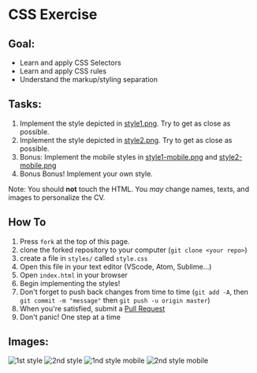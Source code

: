 # CSS Exercise

## Goal:

- Learn and apply CSS Selectors
- Learn and apply CSS rules
- Understand the markup/styling separation

## Tasks:

1. Implement the style depicted in [style1.png](style1.png). Try to get as close as possible.
2. Implement the style depicted in [style2.png](style1.png). Try to get as close as possible.
3. Bonus: Implement the mobile styles in [style1-mobile.png](style1-mobile.png) and [style2-mobile.png](style2-mobile.png)
4. Bonus Bonus! Implement your own style.

Note: You should **not** touch the HTML. You *may* change names, texts, and images to personalize the CV.

## How To

1. Press `fork` at the top of this page.
2. clone the forked repository to your computer (`git clone <your repo>`)
3. create a file in `styles/` called `style.css`
4. Open this file in your text editor (VScode, Atom, Sublime...)
5. Open `index.html` in your browser
6. Begin implementing the styles!
7. Don't forget to push back changes from time to time (`git add -A`, then `git commit -m "message"` then `git push -u origin master`)
8. When you're satisfied, submit a [Pull Request](https://help.github.com/articles/about-pull-requests/)
9. Don't panic! One step at a time

## Images:

![1st style](style1.png "First Style")
![2nd style](style2.png "Second Style")
![1nd style mobile](style1-mobile.png "First Style Mobile")
![2nd style mobile](style2-mobile.png "Second Style Mobile")